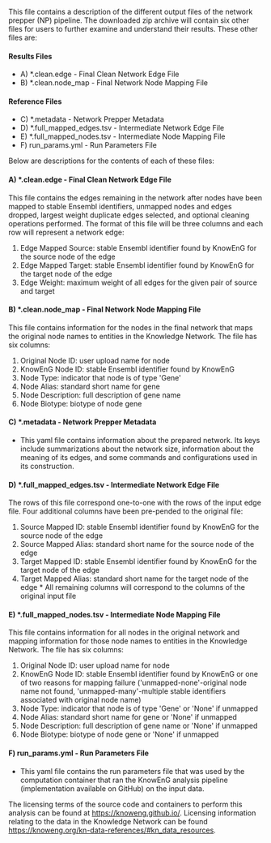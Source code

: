 
This file contains a description of the different output files of the network prepper (NP) pipeline. The downloaded zip archive will contain six other files for users to further examine and understand their results.  These other files are:

#### Results Files
- A) *.clean.edge - Final Clean Network Edge File
- B) *.clean.node_map - Final Network Node Mapping File

#### Reference Files
- C) *.metadata - Network Prepper Metadata
- D) *.full_mapped_edges.tsv - Intermediate Network Edge File
- E) *.full_mapped_nodes.tsv - Intermediate Node Mapping File
- F) run_params.yml - Run Parameters File

Below are descriptions for the contents of each of these files:

#### A) *.clean.edge - Final Clean Network Edge File
This file contains the edges remaining in the network after nodes have been mapped to stable Ensembl identifiers, unmapped nodes and edges dropped, largest weight duplicate edges selected, and optional cleaning operations performed. The format of this file will be three columns and each row will represent a network edge:
  1) Edge Mapped Source: stable Ensembl identifier found by KnowEnG for the source node of the edge
  2) Edge Mapped Target: stable Ensembl identifier found by KnowEnG for the target node of the edge
  3) Edge Weight: maximum weight of all edges for the given pair of source and target

#### B) *.clean.node_map - Final Network Node Mapping File
This file contains information for the nodes in the final network that maps the original node names to entities in the Knowledge Network. The file has six columns:
  1) Original Node ID: user upload name for node
  2) KnowEnG Node ID: stable Ensembl identifier found by KnowEnG
  3) Node Type: indicator that node is of type 'Gene'
  4) Node Alias: standard short name for gene
  5) Node Description: full description of gene name
  6) Node Biotype: biotype of node gene

#### C) *.metadata - Network Prepper Metadata
- This yaml file contains information about the prepared network. Its keys include summarizations about the network size, information about the meaning of its edges, and some commands and configurations used in its construction.

#### D) *.full_mapped_edges.tsv - Intermediate Network Edge File
The rows of this file correspond one-to-one with the rows of the input edge file.  Four additional columns have been pre-pended to the original file:
  1) Source Mapped ID: stable Ensembl identifier found by KnowEnG for the source node of the edge
  2) Source Mapped Alias: standard short name for the source node of the edge
  3) Target Mapped ID: stable Ensembl identifier found by KnowEnG for the target node of the edge
  4) Target Mapped Alias: standard short name for the target node of the edge
  \* All remaining columns will correspond to the columns of the original input file

#### E) *.full_mapped_nodes.tsv - Intermediate Node Mapping File
This file contains information for all nodes in the original network and mapping information for those node names to entities in the Knowledge Network. The file has six columns:
  1) Original Node ID: user upload name for node
  2) KnowEnG Node ID: stable Ensembl identifier found by KnowEnG or one of two reasons for mapping failure ('unmapped-none'-original node name not found, 'unmapped-many'-multiple stable identifiers associated with original node name)
  3) Node Type: indicator that node is of type 'Gene' or 'None' if unmapped
  4) Node Alias: standard short name for gene or 'None' if unmapped
  5) Node Description: full description of gene name or 'None' if unmapped
  6) Node Biotype: biotype of node gene or 'None' if unmapped

#### F) run_params.yml - Run Parameters File
- This yaml file contains the run parameters file that was used by the computation container that ran the KnowEnG analysis pipeline (implementation available on GitHub) on the input data.

The licensing terms of the source code and containers to perform this analysis can be found at https://knoweng.github.io/. Licensing information relating to the data in the Knowledge Network can be found https://knoweng.org/kn-data-references/#kn_data_resources.
